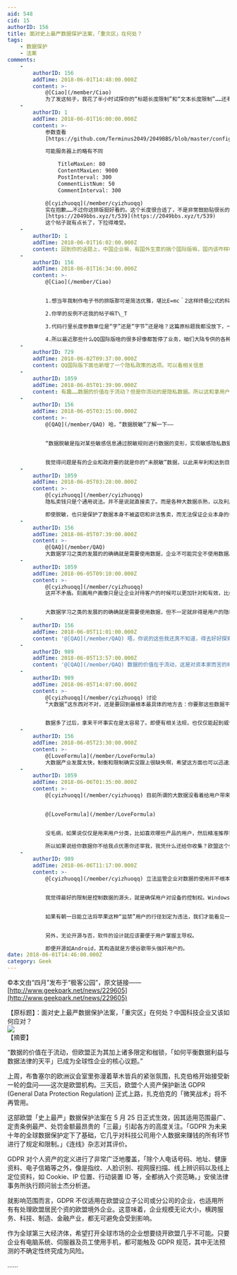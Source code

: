 ```yaml
---
aid: 548
cid: 15
authorID: 156
title: 面对史上最严数据保护法案，「重灾区」在何处？
tags:
    - 数据保护
    - 法案
comments:
    -
        authorID: 156
        addTime: 2018-06-01T14:48:00.000Z
        content: >-
            @[Ciao](/member/Ciao)
            为了发这帖子，我花了半小时试探你的“标题长度限制”和“文本长度限制”……还有还有，如果能再添加一些排版工具就好了，基础的加粗、斜体啥的感觉总要有的……
    -
        authorID: 1
        addTime: 2018-06-01T16:00:00.000Z
        content: >-
            参数查看
            [https://github.com/Terminus2049/2049BBS/blob/master/config/config.yaml](https://github.com/Terminus2049/2049BBS/blob/master/config/config.yaml)  

            可能服务器上的略有不同

                TitleMaxLen: 80
                ContentMaxLen: 9000
                PostInterval: 300
                CommentListNum: 50
                CommentInterval: 300

            @[cyizhuoqq](/member/cyizhuoqq)
            实在抱歉……不过你这排版挺好看的。这个长度很合适了，不是非常鼓励贴很长的文章，最好是像您这样的，给外链，贴摘要。像
            [https://2049bbs.xyz/t/539](https://2049bbs.xyz/t/539)
            这个帖子就有点长了，下拉得难受。
    -
        authorID: 1
        addTime: 2018-06-01T16:02:00.000Z
        content: 回到你的话题上，中国企业嘛，有国外生意的搞个国际版嘛，国内该咋样咋样……
    -
        authorID: 156
        addTime: 2018-06-01T16:34:00.000Z
        content: >-
            @[Ciao](/member/Ciao)


            1.想当年我制作电子书的排版那可是简洁优雅，堪比E=mc＾2这样终极公式的科学之美。这帖子的排版不值一提啦～  

            2.你举的反例不还我的帖子嘛T\_T  

            3.代码行里长度参数单位是“字”还是“字节”还是啥？这篇原标题我都没放下，一直删到目前的长度才凑合挤下。好像不管是哪个单位，确实和参数都不太符合……  

            4.所以最近那些什么QQ国际版啥的很多好像都暂停了业务，咱们大陆专供的各种黄钻绿钻紫钻尊贵版还是继续带着大家裸奔呢。
    -
        authorID: 729
        addTime: 2018-06-02T09:37:00.000Z
        content: QQ国际版下面也新增了一个隐私政策的选项。可以看相关信息
    -
        authorID: 1059
        addTime: 2018-06-05T01:39:00.000Z
        content: 有趣……数据的价值在于流动？但是你流动的是隐私数据。所以这和拿用户的隐私卖钱有什么太大的区别吗？
    -
        authorID: 156
        addTime: 2018-06-05T03:15:00.000Z
        content: >-
            @[QAQ](/member/QAQ) 哈，“数据脱敏”了解一下——


            “数据脱敏是指对某些敏感信息通过脱敏规则进行数据的变形，实现敏感隐私数据的可靠保护。在涉及客户安全数据或者一些商业性敏感数据的情况下，在不违反系统规则条件下，对真实数据进行改造并提供测试使用，如身份证号、手机号、卡号、客户号等个人信息都需要进行数据脱敏。数据库安全技术之一，数据库安全技术主要包括：数据库漏扫、数据库加密、数据库防火墙、数据脱敏、数据库安全审计系统。数据库安全风险包括：拖库、刷库、撞库。”——[http://t.cn/R1mlEGV](http://t.cn/R1mlEGV)


            我觉得问题是有的企业和政府要的就是你的“未脱敏”数据，以此来牟利和达到目的。
    -
        authorID: 1059
        addTime: 2018-06-05T03:28:00.000Z
        content: >-
            @[cyizhuoqq](/member/cyizhuoqq)
            隐私卖钱只是个通用说法。并不是说就直接卖了。而是各种大数据杀熟，以及利用数据的对用户画像的刻画。这些东西重点都是要收集足够多的个人信息和个人行为，欧盟的限制主要也就是限制了这个。  

            即使脱敏，也只是保护了数据本身不被盗窃和非法售卖，而无法保证企业本身的各种应用。
    -
        authorID: 156
        addTime: 2018-06-05T07:39:00.000Z
        content: >-
            @[QAQ](/member/QAQ)
            大数据学习之类的发展的的确确就是需要使用数据，企业不可能完全不使用数据。这大概就是你提出的矛盾了吧。
    -
        authorID: 1059
        addTime: 2018-06-05T09:10:00.000Z
        content: >-
            @[cyizhuoqq](/member/cyizhuoqq)
            这并不矛盾。刻画用户画像只是让企业对待客户的时候可以更加针对和有效，比如京东的杀熟，滴滴不同账号的价格区别，携程根据手机型号定价等等。以上仅仅是利用数据坑用户，并没有双赢。如果说仅仅是根据你的购买记录推荐你可能会购买的东西，或者针对性的推荐活动，这还算是合理。


            大数据学习之类的发展的的确确就是需要使用数据，但不一定就非得是用户的隐私数据。
    -
        authorID: 156
        addTime: 2018-06-05T11:01:00.000Z
        content: '@[QAQ](/member/QAQ) 唔，你说的这些我还真不知道，得去好好探索探索啦'
    -
        authorID: 989
        addTime: 2018-06-05T13:57:00.000Z
        content: '@[QAQ](/member/QAQ) 数据的价值在于流动，这是对资本家而言的嘛'
    -
        authorID: 989
        addTime: 2018-06-05T14:07:00.000Z
        content: >-
            @[cyizhuoqq](/member/cyizhuoqq) 讨论
            “大数据”这东西对不对，还是要回到最根本最具体的地方去：你要那这些数据干什么？


            数据多了过后，拿来干坏事实在是太容易了。即便有相关法规，也仅仅能起到威慑作用。天知道那些数据中心的服务器上运行着的二进制代码都是什么意思。
    -
        authorID: 156
        addTime: 2018-06-05T23:30:00.000Z
        content: >-
            @[LoveFormula](/member/LoveFormula)
            大数据产业发展太快，制衡和限制确实没跟上很缺失啊，希望这方面也可以迅速发展。
    -
        authorID: 1059
        addTime: 2018-06-06T01:35:00.000Z
        content: >-
            @[cyizhuoqq](/member/cyizhuoqq) 目前所谓的大数据没看着给用户带来多少利益，杀熟用的都很熟练……


            @[LoveFormula](/member/LoveFormula)


            没毛病，如果说仅仅是用来用户分类，比如喜欢哪些产品的用户，然后精准推荐我觉得这都不算什么，滴滴那种根据用户消费提高价格，这算怎么回事？  

            所以如果说给你数据你不给我点优惠你还宰我，我凭什么还给你收集？欧盟这个做的我觉得很好
    -
        authorID: 989
        addTime: 2018-06-06T11:17:00.000Z
        content: >-
            @[cyizhuoqq](/member/cyizhuoqq) 立法监管企业对数据的使用并不根本解决问题。


            我觉得最好的限制是控制数据的源头，就是确保用户对设备的控制权。Windows系统虽然不开源，至少还给你个管理员权限；iOS就简直太不像话了，苹果是爸爸，用户是儿子。唯有确立了用户对设备软件系统的绝对控制，用户才有可能去控制数据的流动。（使我想起了“党对军队的绝对领导……”）


            如果有朝一日能立法将苹果这种“监禁”用户的行径划定为违法，我们才能看见一点点曙光。


            另外，无论开源与否，软件的设计就应该要便于用户掌握主导权。  

            即便开源如Android，其构造就是方便谷歌带头强奸用户的。
date: 2018-06-01T14:46:00.000Z
category: Geek
---
```


©本文由“四月”发布于“极客公园”，原文链接——  
[http://www.geekpark.net/news/229605](http://www.geekpark.net/news/229605)

【原标题】：面对史上最严数据保护法案，「重灾区」在何处？中国科技企业又该如何应对？  
![](http://imgslim.geekpark.net/uploads/image/file/36/f1/36f1a6332418f1533523a1db4c439707.jpg)  
【摘要】

“数据的价值在于流动，但欧盟正为其加上诸多限定和枷锁，「如何平衡数据利益与数据法律的天平」已成为全球性企业的核心议题。”

上周，布鲁塞尔的欧洲议会室里弥漫着草木皆兵的紧张氛围，扎克伯格开始接受新一轮的盘问——这次是欧盟机构。三天后，欧盟个人资产保护新法 GDPR (General Data Protection Regulation) 正式上路，扎克伯克的「微笑战术」将不再管用。

这部欧盟「史上最严」数据保护法案在 5 月 25 日正式生效，因其适用范围最广、定责条例最严、处罚金额最昂贵的「三最」引起各方的高度关注。「GDPR 为未来十年的全球数据保护定下了基础，它几乎对科技公司用个人数据来赚钱的所有环节进行了规定和限制。」《连线》杂志对其评价。

GDPR 对个人资产的定义进行了非常广泛地覆盖，「除个人电话号码、地址、健康资料、电子信箱等之外，像是指纹、人脸识别、视网膜扫描、线上辨识码以及线上定位资料，如 Cookie、IP 位置、行动装置 ID 等，全都纳入个资范畴。」安侯法律事务所执行顾问翁士杰分析道。

就影响范围而言，GDPR 不仅适用在欧盟设立子公司或分公司的企业，也适用所有有处理欧盟居民个资的欧盟境外企业。这意味着，企业规模无论大小，横跨服务、科技、制造、金融产业，都无可避免会受到影响。

作为全球第三大经济体，希望打开全球市场的企业想要绕开欧盟几乎不可能。只要企业有电脑系统、伺服器及员工使用手机，都可能触及 GDPR 规范，其中无法预测的不确定性终究成为风险。

……
